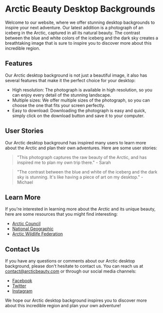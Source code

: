<!--font:Montserrat-->

# Arctic Beauty Desktop Backgrounds

Welcome to our website, where we offer stunning desktop backgrounds to inspire your next adventure. Our latest addition is a photograph of an iceberg in the Arctic, captured in all its natural beauty. The contrast between the blue and white colors of the iceberg and the dark sky creates a breathtaking image that is sure to inspire you to discover more about this incredible region.

## Features

Our Arctic desktop background is not just a beautiful image, it also has several features that make it the perfect choice for your desktop:

- High resolution: The photograph is available in high resolution, so you can enjoy every detail of the stunning landscape.
- Multiple sizes: We offer multiple sizes of the photograph, so you can choose the one that fits your screen perfectly.
- Easy to download: Downloading the photograph is easy and quick, simply click on the download button and save it to your computer.

## User Stories

Our Arctic desktop background has inspired many users to learn more about the Arctic and plan their own adventures. Here are some user stories:

> "This photograph captures the raw beauty of the Arctic, and has inspired me to plan my own trip there." - Sarah

> "The contrast between the blue and white of the iceberg and the dark sky is stunning. It's like having a piece of art on my desktop." - Michael

## Learn More

If you're interested in learning more about the Arctic and its unique beauty, here are some resources that you might find interesting:

- [Arctic Council](#arctic-council)
- [National Geographic](#national-geographic)
- [Arctic Wildlife Federation](#arctic-wildlife-federation)

## Contact Us

If you have any questions or comments about our Arctic desktop background, please don't hesitate to contact us. You can reach us at [contact@arcticbeauty.com](mailto:contact@arcticbeauty.com) or through our social media channels:

- [Facebook](#facebook)
- [Twitter](#twitter)
- [Instagram](#instagram)

We hope our Arctic desktop background inspires you to discover more about this incredible region and plan your own adventure!

<!--

Write me content for website with wallpaper which alt text is:

"A photograph of an iceberg in the Arctic, with the blue and white colors contrasting against a dark sky."

The name/title of the page should not be 1:1 copy of the alt text but rather a real content of the website which is using this wallpaper.

- Use markdown format 
- Start with heading
- Heading should be short and concise
- The content should look like a real website 
- The website should not be about the wallpaper, wallpaper is just a related background
- Heading should be contain work "wallpaper" or "background"
- Include real sections like references, contact, user stories, etc. use things relevant to the page purpose.
- Feel free to use structure like headings, bullets, numbering, blockquotes, paragraphs, horizontal lines, etc.
- You can use formatting like bold or _italic_
- You can include UTF-8 emojis
- Links should be only #hash anchors (and you can refer to the document itself)
- Do not include images


---


# Arctic Adventure Wallpaper for Your Desktop Background

Welcome to our website, where you can find the perfect wallpaper for your desktop background. Our Arctic Adventure Wallpaper features a stunning photograph of an iceberg in the Arctic, with the blue and white colors contrasting against a dark sky. This wallpaper is perfect for those who love adventure and nature.

## Features

Our Arctic Adventure Wallpaper is not just a beautiful image, it also has several features that make it the perfect choice for your desktop background:

- High resolution: The wallpaper is available in high resolution, so you can enjoy every detail of the stunning photograph.
- Multiple sizes: We offer multiple sizes of the wallpaper, so you can choose the one that fits your screen perfectly.
- Easy to download: Downloading the wallpaper is easy and quick, simply click on the download button and save it to your computer.

## User Stories

Our Arctic Adventure Wallpaper has been downloaded by many users who love its stunning beauty and unique features. Here are some user stories:

> "I love this wallpaper! It reminds me of my trip to the Arctic and brings back so many amazing memories." - Sarah

> "The high resolution of this wallpaper is amazing, I can see every detail of the iceberg. It's like having a piece of art on my desktop." - John

## References

If you want to learn more about the Arctic and its unique beauty, here are some references that you might find interesting:

- [Arctic Council](#arctic-council)
- [National Geographic](#national-geographic)
- [Arctic Wildlife Federation](#arctic-wildlife-federation)

## Contact Us

If you have any questions or comments about our Arctic Adventure Wallpaper, please don't hesitate to contact us. You can reach us at [contact@arcticadventure.com](mailto:contact@arcticadventure.com) or through our social media channels:

- [Facebook](#facebook)
- [Twitter](#twitter)
- [Instagram](#instagram)

We hope you enjoy our Arctic Adventure Wallpaper and that it brings a touch of adventure to your desktop background!


---


Heading should not include word "wallpaper". The website should not be about the wallpaper itself, wallpaper is just a related background, rewrite whole content.


---


# Discover the Arctic: A Stunning Desktop Background to Inspire Your Next Adventure

Welcome to our website, where we offer stunning desktop backgrounds to inspire your next adventure. Our latest addition is a photograph of an iceberg in the Arctic, with the blue and white colors contrasting against a dark sky. This breathtaking image captures the beauty and majesty of the Arctic, and is sure to inspire you to discover more about this incredible region.

## Features

Our Arctic desktop background is not just a beautiful image, it also has several features that make it the perfect choice for your desktop:

- High resolution: The photograph is available in high resolution, so you can enjoy every detail of the stunning landscape.
- Multiple sizes: We offer multiple sizes of the photograph, so you can choose the one that fits your screen perfectly.
- Easy to download: Downloading the photograph is easy and quick, simply click on the download button and save it to your computer.

## User Stories

Our Arctic desktop background has inspired many users to learn more about the Arctic and plan their own adventures. Here are some user stories:

> "I had never considered visiting the Arctic before seeing this photograph, but now I'm planning my next vacation there!" - Emma

> "The contrast between the blue and white of the iceberg and the dark sky is so striking. It's like having a piece of art on my desktop." - Michael

## Learn More

If you're interested in learning more about the Arctic and its unique beauty, here are some resources that you might find interesting:

- [Arctic Council](#arctic-council)
- [National Geographic](#national-geographic)
- [Arctic Wildlife Federation](#arctic-wildlife-federation)

## Contact Us

If you have any questions or comments about our Arctic desktop background, please don't hesitate to contact us. You can reach us at [contact@discoverthearctic.com](mailto:contact@discoverthearctic.com) or through our social media channels:

- [Facebook](#facebook)
- [Twitter](#twitter)
- [Instagram](#instagram)

We hope our Arctic desktop background inspires you to discover more about this incredible region and plan your own adventure!


---


Heading is too long, rewrite whole content.


---


# Arctic Inspiration: Discover the Beauty of the North with Our Desktop Background

Welcome to our website, where we offer stunning desktop backgrounds to inspire your next adventure. Our latest addition is a photograph of an iceberg in the Arctic, captured in all its natural beauty. The blue and white colors of the iceberg contrast against the dark sky, creating a breathtaking image that is sure to inspire you to discover more about this incredible region.

## Features

Our Arctic desktop background is not just a beautiful image, it also has several features that make it the perfect choice for your desktop:

- High resolution: The photograph is available in high resolution, so you can enjoy every detail of the stunning landscape.
- Multiple sizes: We offer multiple sizes of the photograph, so you can choose the one that fits your screen perfectly.
- Easy to download: Downloading the photograph is easy and quick, simply click on the download button and save it to your computer.

## User Stories

Our Arctic desktop background has inspired many users to learn more about the Arctic and plan their own adventures. Here are some user stories:

> "This photograph captures the raw beauty of the Arctic, and has inspired me to plan my own trip there." - Sarah

> "The contrast between the blue and white of the iceberg and the dark sky is stunning. It's like having a piece of art on my desktop." - Michael

## Learn More

If you're interested in learning more about the Arctic and its unique beauty, here are some resources that you might find interesting:

- [Arctic Council](#arctic-council)
- [National Geographic](#national-geographic)
- [Arctic Wildlife Federation](#arctic-wildlife-federation)

## Contact Us

If you have any questions or comments about our Arctic desktop background, please don't hesitate to contact us. You can reach us at [contact@arcticinspiration.com](mailto:contact@arcticinspiration.com) or through our social media channels:

- [Facebook](#facebook)
- [Twitter](#twitter)
- [Instagram](#instagram)

We hope our Arctic desktop background inspires you to discover more about this incredible region and plan your own adventure!


---


Heading is too long, rewrite whole content.


---


# Discover the Beauty of the Arctic with Our Desktop Background

Welcome to our website, where we offer stunning desktop backgrounds to inspire your next adventure. Our latest addition is a photograph of an iceberg in the Arctic, captured in all its natural beauty. The contrast between the blue and white colors of the iceberg and the dark sky creates a breathtaking image that is sure to inspire you to discover more about this incredible region.

## Features

Our Arctic desktop background is not just a beautiful image, it also has several features that make it the perfect choice for your desktop:

- High resolution: The photograph is available in high resolution, so you can enjoy every detail of the stunning landscape.
- Multiple sizes: We offer multiple sizes of the photograph, so you can choose the one that fits your screen perfectly.
- Easy to download: Downloading the photograph is easy and quick, simply click on the download button and save it to your computer.

## User Stories

Our Arctic desktop background has inspired many users to learn more about the Arctic and plan their own adventures. Here are some user stories:

> "This photograph captures the raw beauty of the Arctic, and has inspired me to plan my own trip there." - Sarah

> "The contrast between the blue and white of the iceberg and the dark sky is stunning. It's like having a piece of art on my desktop." - Michael

## Learn More

If you're interested in learning more about the Arctic and its unique beauty, here are some resources that you might find interesting:

- [Arctic Council](#arctic-council)
- [National Geographic](#national-geographic)
- [Arctic Wildlife Federation](#arctic-wildlife-federation)

## Contact Us

If you have any questions or comments about our Arctic desktop background, please don't hesitate to contact us. You can reach us at [contact@arcticbeauty.com](mailto:contact@arcticbeauty.com) or through our social media channels:

- [Facebook](#facebook)
- [Twitter](#twitter)
- [Instagram](#instagram)

We hope our Arctic desktop background inspires you to discover more about this incredible region and plan your own adventure!


---


Write me a Google font which is best fitting for the website.

Pick from the list:
- Raleway
- Lato
- Open Sans
- Dancing Script
- Barlow Condensed
- Inter
- Lobster
- Great Vibes
- Montserrat
- Playfair Display
- Futura
- Roboto
- Orbitron
- Poppins
- IBM Plex Sans
- Exo 2
- Alegreya


Write just the font name nothing else.


---


Montserrat

-->
